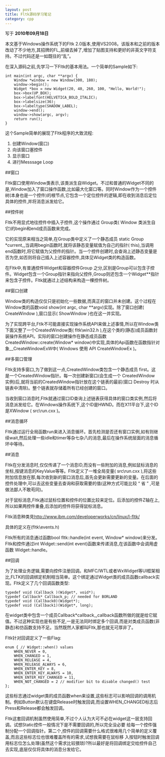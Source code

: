 ```yaml
---
layout: post
title: Fltk源码学习笔记
category: cpp
---
```


写于 **2010年09月18日**

本文基于Windows操作系统下的Fltk 2.0版本,使用VS2008。该版本和之前的版本改动了不少地方,其招牌的FL_前缀去掉了,增加了贴图支持和更好的非英文字符支持。不过代码还是一如既往的“乱”。


在深入源码之前,先学习一下Fltk的基本用法。一个简单的Sample如下:

	int main(int argc, char **argv) {
		Window *window = new Window(300, 180);
		window->begin();
		Widget *box = new Widget(20, 40, 260, 100, "Hello, World!");
		box->box(UP_BOX);
		box->labelfont(HELVETICA_BOLD_ITALIC);
		box->labelsize(36);
		box->labeltype(SHADOW_LABEL);
		window->end();
		window->show(argc, argv);
		return run();
	}

这个Sample简单的展现了Fltk程序的大致流程:

1. 创建Window(窗口)
2. 向该窗口塞控件
3. 显示窗口
4. 进行Messsage Loop

##窗口

Fltk窗口使用Window类表示,该类派生自Widget。不过和普通的Widget不同的是,Window加入了窗口操作函数,比如最大化窗口等。同时Window作为一个控件树(本身也是一个控件)的根节点,它包含一个定位控件的逻辑,即在收到消息后定位具体的控件,并将消息派发给它。

##控件树

Fltk不用显式地往控件中插入子控件,这个操作通过 Group类( Window 类派生自它)的begin和end成员函数来完成。

它的实现原来相当之简单,在Group类中定义了一个静态成员 static Group *current_,当调用begin函数时,就将该静态变量赋值为自己的指针( this),当调用end函数时,将它赋值为父控件的指针。当一个控件创建时,会查询上述静态变量是否为空,如否则将自己插入上述容器控件,具体见Widget类的构造函数。

在Fltk中,有普通控件Widget和容器控件Group 之分,区别是Group可以包含子控件。Widget包含一个Group指针来指向父控件,Group则还包含一个Widget**指针来包含子控件。Fltk就通过上述结构来构造一棵控件树。

##窗口创建

Window类的构造仅仅只是初始化一些数据,而真正的窗口并未创建。这个过程在Window类的函数void show(int argc, char **argv)实现。除了窗口创建( CreateWindow ),窗口显示( ShowWindow )也在这一并实现。

为了实现跨平台,Ftlk不可能直接实现操作系统API来做上述事情,所以在Window类下面又整了一个CreatedWindow类( fltk\win32.h ),在这个类的(静态)成员函数封装操作系统API。实际的窗口创建操作在静态成员函数CreatedWindow::create(Window* window)中实现,具体的Api函数在函数指针对象__CreateWindowExW中( Windows 使用 API CreateWindowEx )。


##多窗口管理

Fltk支持多窗口,为了做到这一点,CreatedWindow类包含一个静态成员 first。这是一个CreatedWindow指针。每一次创建新窗口(会生成一个 CreatedWindow 实例)后,就将当前的CreatedWindow指针放在这个链表的最前(窗口 Destroy 时从链表中清除)。整个链表就存储着所有已经创建的窗口。

当收到窗口消息时,Fltk就通过窗口ID查询上述链表获得具体的窗口类实例,然后将消息派发给它。在Windows操作系统下,这个ID是HWND。而在X11平台下,这个ID是XWindow ( src\run.cxx )。

##消息循环

Fltk通过运行全局函数run来进入消息循环。首先检测是否还有窗口实例,如有则继续wait,然后处理一些idle和timer等杂七杂八的消息,最后在操作系统层面的消息循环中等待。


##消息

Fltk在分发消息时,仅仅传递了一个消息ID,而没有一些附加的消息,例如鼠标消息的坐标,按键消息的KeyValue等等。Fltk定义了一堆全局变量( src\run.cxx ),将这些附加信息放在那,每次收到新的窗口消息后,首先会更新需要更新的变量。在后面的控件处理中,可以去这些变量去查询和获取需要的值(这种方式可能比较 “ 省 ” ,可是做法鄙人不敢苟同)。

对于鼠标消息,Fltk通过鼠标位置和控件的位置比较来定位。后添加的控件Z轴在上,所以如果两控件重叠,后添加的控件将获得鼠标消息。

Fltk消息种类見<http://www.ibm.com/developerworks/cn/linux/l-fltk/>

具体的定义在(fltk\events.h)

Fltk所有的消息通过函数bool fltk::handle(int event, Window* window)来分发。Fltk和控件通过int Widget::send(int event)函数来传递消息,在该函数中会调用虚函数 Widget::handle。

##回调

为了处理业务逻辑,需要向控件注册回调。和MFC/WTL或者WxWidget等UI框架相比,FLTK的回调绑定机制相当简单。这个绑定通过Widget类的成员函数callback实现。Fltk定义了几个回调函数类型:

	typedef void (Callback )(Widget*, void*);
	typedef Callback* Callback_p; // needed for BORLAND
	typedef void (Callback0)(Widget*);
	typedef void (Callback1)(Widget*, long);
	
在widget类中包含一个成员Callback*callback_,callback函数所做的就是给它赋值。不过这种实现也是有些不足,一是无法同时绑定多个回调,而是对类成员函数(非静态)和仿函数支持不足。当然既然人家都叫Fltk,那也就无可厚非了。
      
Fltk针对回调定义了一些Flag:

	enum { // Widget::when() values
		WHEN_NEVER = 0,
		WHEN_CHANGED = 1,
		WHEN_RELEASE = 4,
		WHEN_RELEASE_ALWAYS = 6,
		WHEN_ENTER_KEY = 8,
		WHEN_ENTER_KEY_ALWAYS = 10,
		WHEN_ENTER_KEY_CHANGED = 11,
		WHEN_NOT_CHANGED = 2 // modifier bit to disable changed() test
	};
	
	
这些标志通过widget类的成员函数when来设置,这些标志可以影响回调的调用机制。例如Button默认在键盘Release时触发回调,而设置WHEN_CHANGED标志后Press和Release都会触发回调。
      
Fltk这套回调机制虽然使用简单,不过个人认为大可不必在widget这一层支持回调。试想Static控件一般情况下是不需要回调的,所以完全没必要 给每一个控件强制分配一个回调指针。第二个,控件的回调需要什么格式很难用几个简单的定义覆盖,而且这些标志位也很难覆盖所有的需求,试想我需要在鼠标移 入按钮时触发回调用标志位怎么处理(虽然这个需求比较猥琐)?所以最好是将回调绑定交给控件自己去实现,底层仅仅将具体的消息分发给它。

